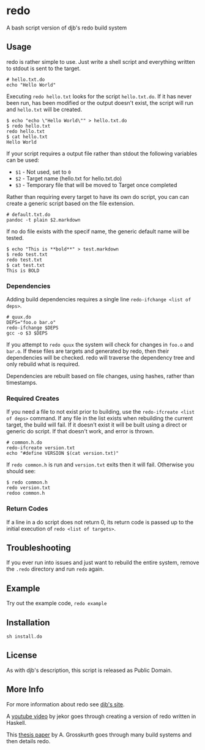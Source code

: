 # redo
A bash script version of djb's redo build system

## Usage

redo is rather simple to use. Just write a shell script and everything written to stdout
is sent to the target.

    # hello.txt.do
    echo "Hello World"

Executing `redo hello.txt` looks for the script `hello.txt.do`. If it has never been run,
has been modified or the output doesn't exist, the script will run and `hello.txt` will be
created.

    $ echo "echo \"Hello World\"" > hello.txt.do
    $ redo hello.txt
    redo hello.txt
    $ cat hello.txt
    Hello World

If your script requires a output file rather than stdout the following variables can be
used:

  - `$1` - Not used, set to `0`
  - `$2` - Target name (hello.txt for hello.txt.do)
  - `$3` - Temporary file that will be moved to Target once completed

Rather than requiring every target to have its own do script, you can can create a generic
script based on the file extension.

    # default.txt.do
    pandoc -t plain $2.markdown

If no do file exists with the specif name, the generic default name will be tested.

    $ echo "This is **bold**" > test.markdown
    $ redo test.txt
    redo test.txt
    $ cat test.txt
    This is BOLD

### Dependencies

Adding build dependencies requires a single line `redo-ifchange <list of deps>`.

    # quux.do
    DEPS="foo.o bar.o"
    redo-ifchange $DEPS
    gcc -o $3 $DEPS

If you attempt to `redo quux` the system will check for changes in `foo.o` and `bar.o`. If
these files are targets and generated by redo, then their dependencies will be checked.
redo will traverse the dependency tree and only rebuild what is required.

Dependencies are rebuilt based on file changes, using hashes, rather than timestamps.

### Required Creates

If you need a file to not exist prior to building, use the `redo-ifcreate <list of deps>`
command. If any file in the list exists when rebuilding the current target, the build will
fail. If it doesn't exist it will be built using a direct or generic do script. If that
doesn't work, and error is thrown.

    # common.h.do
    redo-ifcreate version.txt
    echo "#define VERSION $(cat version.txt)"

If `redo common.h` is run and `version.txt` exits then it will fail. Otherwise you should
see:

    $ redo common.h
    redo version.txt
    redoo common.h

### Return Codes

If a line in a do script does not return 0, its return code is passed up to the initial
execution of `redo <list of targets>`.

## Troubleshooting

If you ever run into issues and just want to rebuild the entire system, remove the `.redo`
directory and run `redo` again.

## Example

Try out the example code, `redo example`

## Installation

    sh install.do

## License

As with djb's description, this script is released as Public Domain.

## More Info

For more information about redo see [djb's site](http://cr.yp.to/redo.html).

A [youtube video](https://www.youtube.com/watch?v=zZ_nI9E9g0I) by jekor goes through
creating a version of redo written in Haskell.

This [thesis paper](http://grosskurth.ca/papers/mmath-thesis.pdf) by
A. Grosskurth goes through many build systems and then details redo.
